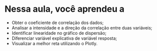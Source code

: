 # Nessa aula, você aprendeu a

- Obter o coeficiente de correlação dos dados;
- Analisar a intensidade e a direção da correlação entre duas variáveis;
- Identificar linearidade no gráfico de dispersão;
- Diferenciar variável explicativa de variável resposta;
- Visualizar a melhor reta utilizando o Plotly.
